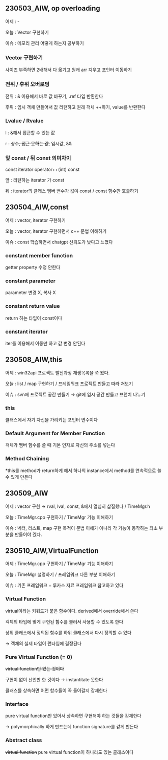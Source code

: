 ## 230503_AIW, op overloading
어제 : -

오늘 : Vector 구현하기

이슈 : 메모리 관리 어떻게 하는지 공부하기

### Vector 구현하기

사이즈 부족하면 2배해서 다 옮기고 원래 arr 지우고 포인터 이동하기

### 전위 / 후위 오버로딩

전위 : & 이용해서 바로 값 바꾸기, .ref 타입 반환한다 

후위 : 임시 객체 만들어서 값 리턴하고 원래 객체 ++하기, value를 반환한다 

### Lvalue / Rvalue

l : &해서 접근할 수 있는 값

r : ~~상수, 접근 못하는 값,~~ 임시값, &&

### 앞 const / 뒤 const 의미차이

const iterator operator++(int) const

앞 : 리턴하는 iterator 가 const 

뒤 : iterator의 클래스 멤버 변수가 ~~값이~~ const / const 함수만 호출하기

## 230504_AIW,const
어제 : vector, iterator 구현하기 

오늘 : vector, iterator 구현하면서 c++ 문법 이해하기

이슈 : const 학습하면서 chatgpt 신뢰도가 낮다고 느꼈다 

### constant member function

getter property 수정 안한다 

### constant parameter

parameter 변경 X, 복사 X

### constant return value

return 하는 타입이 const이다 

### constant iterator

iter를 이용해서 이동만 하고 값 변경 안된다

## 230508_AIW,this
어제 : win32api 프로젝트 발전과정 재생목록을 쭉 봤다. 

오늘 : list / map 구현하기 / 프레임워크 프로젝트 만들고 따라 쳐보기 

이슈 : svn에 프로젝트 공간 만들기 → git에 임시 공간 만들고 브랜치 나누기

### this

클래스에서 자기 자신을 가리키는 포인터 변수이다 

### Default Argument for Member Function

객체가 멤버 함수를 쓸 때 기본 인자로 자신의 주소를 넣는다 

### Method Chaining

*this를 method가 return하게 해서 하나의 instance에서 method를 연속적으로 쓸 수 있게 만든다

## 230509_AIW
어제 : vector 구현 → rval, lval, const, &에서 열심히 삽질했다 / TimeMgr.h

오늘 : TimeMgr.cpp 구현하기 / TimeMgr 기능 이해하기

이슈 : 벡터, 리스트, map 구현 목적이 문법 이해가 아니라 각 기능이 동작하는 최소 부분을 만들어야 겠다.



## 230510_AIW,VirtualFunction
어제 : TimeMgr.cpp 구현하기 / TimeMgr 기능 이해하기

오늘 : TimeMgr 설명하기 / 프레임워크 다른 부분 이해하기

이슈 : 기존 프레임워크 + 루카스 자료 프레임워크 참고하고 있다

### Virtual Function

virtual이라는 키워드가 붙은 함수이다. derived에서 override해서 쓴다 

객체의 타입에 맞게 구현된 함수를 불러서 사용할 수 있도록 한다

상위 클래스에서 정의된 함수를 하위 클래스에서 다시 정의할 수 있다 

→ 객체의 실제 타입이 런타임에 결정된다 

### Pure Virtual Function (= 0)

~~virtual function만 있는 것이다~~ 

구현이 없이 선언만 한 것이다 → instantitate 못한다 

클래스를 상속하면 어떤 함수들이 꼭 들어갈지 강제한다  

### Interface

pure virtual function만 있어서 상속하면 구현해야 하는 것들을 강제한다

→ polymorphically 하게 만드는데 function signature를 같게 만든다

### Abstract class

~~virtual function~~ pure virtual function이 하나라도 있는 클래스이다



